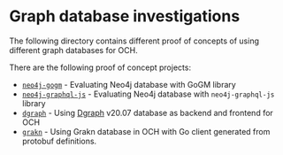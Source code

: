# Graph database investigations

The following directory contains different proof of concepts of using different graph databases for OCH.

There are the following proof of concept projects:
- [`neo4j-gogm`](./neo4j-gogm) - Evaluating Neo4j database with GoGM library
- [`neo4j-graphql-js`](./neo4j-graphql-js) - Evaluating Neo4j database with `neo4j-graphql-js` library
- [`dgraph`](./dgraph) - Using [Dgraph](https://dgraph.io/) v20.07 database as backend and frontend for OCH
- [`grakn`](./grakn) - Using Grakn database in OCH with Go client generated from protobuf definitions.
